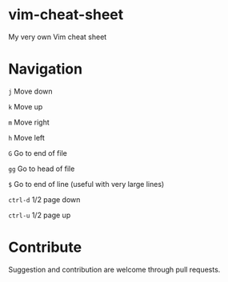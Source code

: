 vim-cheat-sheet
===============

My very own Vim cheat sheet


Navigation
==========

```j``` Move down

```k``` Move up

```m``` Move right

```h``` Move left


```G``` Go to end of file

```gg``` Go to head of file

```$``` Go to end of line (useful with very large lines)


```ctrl-d``` 1/2 page down

```ctrl-u``` 1/2 page up

Contribute
==========

Suggestion and contribution are welcome through pull requests.
